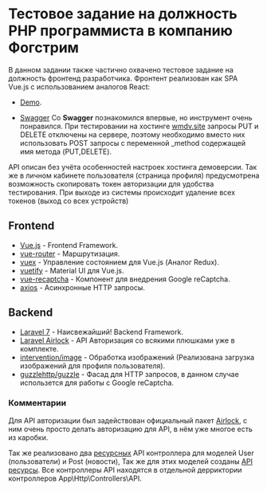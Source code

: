 # Тестовое задание на должность PHP программиста в компанию Фогстрим

В данном задании также частично охвачено тестовое задание на должность фронтенд разработчика.
Фронтент реализован как SPA Vue.js с использованием аналогов React:

- [Demo](https://wmdv.site).

- [Swagger](https://app.swaggerhub.com/apis/webmasterolegan/TestTask/0.0.1)
Со **Swagger** познакомился впервые, но инструмент очень понравился. При тестировании на хостинге [wmdv.site](https://wmdv.site) запросы PUT и DELETE отключены на сервере, поэтому необходимо вместо них использовать POST запросы с переменной _method содержащей имя метода (PUT,DELETE).

API описан без учёта особенностей настроек хостинга демоверсии. Так же в личном кабинете пользователя (страница профиля) предусмотрена возможность скопировать токен авторизации для удобства тестирования. При выходе из системы происходит удаление всех токенов (выход со всех устройств)

## Frontend

- [Vue.js](https://vuejs.org) - Frontend Framework.
- [vue-router](https://router.vuejs.org) - Маршрутизация.
- [vuex](https://vuex.vuejs.org) - Управление состоянием для Vue.js (Аналог Redux).
- [vuetify](https://vuetifyjs.com) - Material UI для Vue.js.
- [vue-recaptcha](https://github.com/DanSnow/vue-recaptcha#readme) - Компонент для внедрения Google reCaptcha.
- [axios](https://github.com/axios/axios) - Асинхронные HTTP запросы.

## Backend

- [Laravel 7](https://laravel.com) - Наисвежайший! Backend Framework.
- [Laravel Airlock](https://laravel.com/docs/7.x/airlock) - API Авторизация со всякими плюшками уже в комплекте.
- [intervention/image](http://image.intervention.io) - Обработка изображений (Реализована загрузка изображений для профиля пользователя).
- [guzzlehttp/guzzle](https://laravel.com/docs/7.x/http-client) - Фасад для HTTP запросов, в данном случае использется для работы с Google reCaptcha.

### Комментарии

Для API авторизации был задействован официальный пакет [Airlock](https://laravel.com/docs/7.x/airlock), с ним очень просто делать авторизацию для API, в нём уже многое есть из каробки.

Так же реализовано два [ресурсных](https://laravel.com/docs/7.x/controllers#resource-controllers) API контроллера для моделей User (пользователи) и Post (новости), Так же для этих моделей созданы [API ресурсы](https://laravel.com/docs/7.x/eloquent-resources).
Все контроллеры API находятся в отдельной дерриктории контроллеров App\Http\Controllers\API.